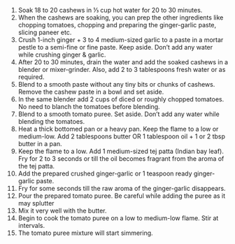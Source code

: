 1. Soak 18 to 20 cashews in ⅓ cup hot water for 20 to 30 minutes.
2. When the cashews are soaking, you can prep the other ingredients like chopping tomatoes, chopping and preparing the ginger-garlic paste, slicing paneer etc.
3. Crush 1-inch ginger + 3 to 4 medium-sized garlic to a paste in a mortar pestle to a semi-fine or fine paste. Keep aside. Don’t add any water while crushing ginger & garlic.
4. After 20 to 30 minutes, drain the water and add the soaked cashews in a blender or mixer-grinder. Also, add 2 to 3 tablespoons fresh water or as required.
5. Blend to a smooth paste without any tiny bits or chunks of cashews. Remove the cashew paste in a bowl and set aside.
6. In the same blender add 2 cups of diced or roughly chopped tomatoes. No need to blanch the tomatoes before blending.
7. Blend to a smooth tomato puree. Set aside. Don’t add any water while blending the tomatoes.
8. Heat a thick bottomed pan or a heavy pan. Keep the flame to a low or medium-low. Add 2 tablespoons butter OR 1 tablespoon oil + 1 or 2 tbsp butter in a pan.
9. Keep the flame to a low. Add 1 medium-sized tej patta (Indian bay leaf). Fry for 2 to 3 seconds or till the oil becomes fragrant from the aroma of the tej patta.
10. Add the prepared crushed ginger-garlic or 1 teaspoon ready ginger-garlic paste.
11. Fry for some seconds till the raw aroma of the ginger-garlic disappears.
12. Pour the prepared tomato puree. Be careful while adding the puree as it may splutter
13. Mix it very well with the butter.
14. Begin to cook the tomato puree on a low to medium-low flame. Stir at intervals.
15. The tomato puree mixture will start simmering.
